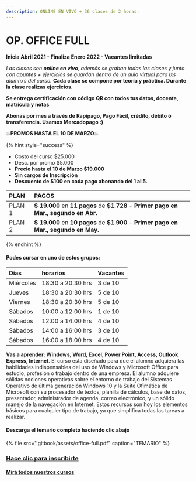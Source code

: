 ```yaml
---
description: ONLINE EN VIVO + 36 clases de 2 horas.
---
```


# OP. OFFICE FULL

**Inicia Abril 2021 - Finaliza Enero 2022 - Vacantes limitadas**

_Las clases son **online en vivo**, además se graban todas las clases y  junto con apuntes + ejercicios se guardan dentro de un aula virtual para lxs alumnxs del curso._ **Cada clase se compone por teoría y práctica. Durante la clase realizas ejercicios.** 

**Se entrega certificación con código QR con todos tus datos, docente, matrícula y notas**

**Abonas por mes a través de Rapipago, Pago Fácil, crédito, débito ó transferencia. Usamos Mercadopago :\)** 

💥**PROMOS HASTA EL 10 DE MARZO**💥 

{% hint style="success" %}
* Costo del curso $25.000
* Desc. por promo $5.000
* **Precio hasta el 10 de Marzo $19.000**
* **Sin cargos de Inscripción**
* **Descuento de $100 en cada pago abonando del 1 al 5.** 

| PLAN | PAGOS |
| :--- | :--- |
| PLAN 1 | **$ 19.000** en **11 pagos** de **$1.728** - **Primer pago en Mar., segundo en Abr.** |
| PLAN 2 | **$ 19.000** en **10 pagos** de **$1.900** - **Primer pago en Mar., segundo en May.** |
{% endhint %}

#### Podes cursar en uno de estos grupos:

| Días | horarios | Vacantes |
| :--- | :--- | :--- |
| Miércoles | 18:30 a 20:30 hrs | 3 de 10 |
| Jueves | 18:30 a 20:30 hrs | 5 de 10 |
| Viernes | 18:30 a 20:30 hrs | 5 de 10 |
| Sábados | 10:00 a 12:00 hrs | 1 de 10 |
| Sábados | 12:00 a 14:00 hrs | 4 de 10 |
| Sábados | 14:00 a 16:00 hrs | 3 de 10 |
| Sábados | 16:00 a 18:00 hrs | 4 de 10 |

**Vas a aprender: Windows, Word, Excel, Power Point, Access, Outlook Express, Internet**. El curso esta diseñado para que el alumno adquiera las habilidades indispensables del uso de WIndows y Microsoft Office para estudio, profesión o trabajo dentro de una empresa. El alumno adquiere sólidas nociones operativas sobre el entorno de trabajo del Sistemas Operativo de última generación Windows 10 y la Suite Ofimática de Microsoft con su procesador de textos, planilla de cálculos, base de datos, presentador, administrador de agenda, correo electrónico, y un sólido manejo de la navegación en Internet. Estos recursos son hoy los elementos básicos para cualquier tipo de trabajo, ya que simplifica todas las tareas a realizar.

#### Descarga el temario completo haciendo clic abajo

{% file src=".gitbook/assets/office-full.pdf" caption="TEMARIO" %}

### [Hace clic para inscribirte](http://wa.me/5491164622877?text=Me%20interesa%20el%20curso%20de%20Office%20Full)

#### [Mirá todos nuestros cursos](./)


